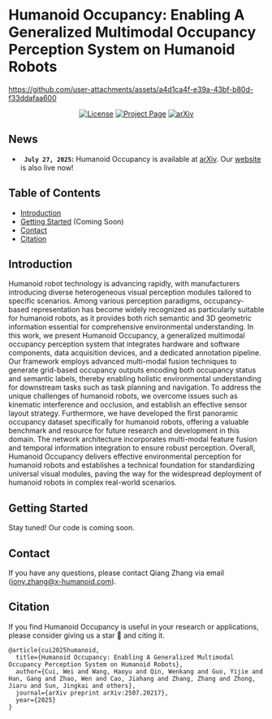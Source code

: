 # Humanoid Occupancy: Enabling A Generalized Multimodal Occupancy Perception System on Humanoid Robots


https://github.com/user-attachments/assets/a4d1ca4f-e39a-43bf-b80d-f33ddafaa600



<div align="center">
  
[![License](https://img.shields.io/badge/License-BSD_3_Clause-yellow.svg)](https://opensource.org/license/bsd-3-clause)
[![Project Page](https://img.shields.io/badge/Project%20Page-Humanoid_Occupancy-blue.svg)](https://humanoid-occupancy.github.io/)
[![arXiv](https://badgen.net/badge/icon/arXiv?icon=awesome&label&color=red&style=flat-square)](https://arxiv.org/abs/2507.20217)
</div>

## News
- **` July 27, 2025`:** Humanoid Occupancy is available at [arXiv](https://arxiv.org/abs/2507.20217). Our [website](https://humanoid-occupancy.github.io/) is also live now!


## Table of Contents

- [Introduction](#introduction)
- [Getting Started](#getting-started) (Coming Soon)
- [Contact](#contact)
- [Citation](#citation)

## Introduction
Humanoid robot technology is advancing rapidly, with manufacturers introducing diverse heterogeneous visual perception modules tailored to specific scenarios. Among various perception paradigms, occupancy-based representation has become widely recognized as particularly suitable for humanoid robots, as it provides both rich semantic and 3D geometric information essential for comprehensive environmental understanding. In this work, we present Humanoid Occupancy, a generalized multimodal occupancy perception system that integrates hardware and software components, data acquisition devices, and a dedicated annotation pipeline. Our framework employs advanced multi-modal fusion techniques to generate grid-based occupancy outputs encoding both occupancy status and semantic labels, thereby enabling holistic environmental understanding for downstream tasks such as task planning and navigation. To address the unique challenges of humanoid robots, we overcome issues such as kinematic interference and occlusion, and establish an effective sensor layout strategy. Furthermore, we have developed the first panoramic occupancy dataset specifically for humanoid robots, offering a valuable benchmark and resource for future research and development in this domain. The network architecture incorporates multi-modal feature fusion and temporal information integration to ensure robust perception. Overall, Humanoid Occupancy delivers effective environmental perception for humanoid robots and establishes a technical foundation for standardizing universal visual modules, paving the way for the widespread deployment of humanoid robots in complex real-world scenarios.

## Getting Started
Stay tuned! Our code is coming soon.

## Contact

If you have any questions, please contact Qiang Zhang via email (jony.zhang@x-humanoid.com).

## Citation
If you find Humanoid Occupancy is useful in your research or applications, please consider giving us a star 🌟 and citing it.

```
@article{cui2025humanoid,
  title={Humanoid Occupancy: Enabling A Generalized Multimodal Occupancy Perception System on Humanoid Robots},
  author={Cui, Wei and Wang, Haoyu and Qin, Wenkang and Guo, Yijie and Han, Gang and Zhao, Wen and Cao, Jiahang and Zhang, Zhang and Zhong, Jiaru and Sun, Jingkai and others},
  journal={arXiv preprint arXiv:2507.20217},
  year={2025}
}
```
